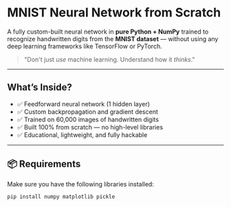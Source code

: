 # MNIST Neural Network from Scratch

A fully custom-built neural network in **pure Python + NumPy** trained to recognize handwritten digits from the **MNIST dataset** — without using any deep learning frameworks like TensorFlow or PyTorch.

> "Don't just *use* machine learning. Understand how it *thinks*."

---

## What’s Inside?

- ✅ Feedforward neural network (1 hidden layer)
- ✅ Custom backpropagation and gradient descent
- ✅ Trained on 60,000 images of handwritten digits
- ✅ Built 100% from scratch — no high-level libraries
- ✅ Educational, lightweight, and fully hackable

---

## 📦 Requirements

Make sure you have the following libraries installed:

```bash
pip install numpy matplotlib pickle
